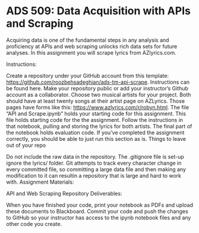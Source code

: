 # ADS 509: Data Acquisition with APIs and Scraping

Acquiring data is one of the fundamental steps in any analysis and proficiency at APIs and web scraping unlocks rich data sets for future analyses. In this assignment you will scrape lyrics from AZlyrics.com.

Instructions:

Create a repository under your GitHub account from this template: https://github.com/roozbehsadeghian/ads-tm-api-scrape. Instructions can be found here. Make your repository public or add your instructor’s Github account as a collaborator.
Choose two musical artists for your project. Both should have at least twenty songs at their artist page on AZLyrics. Those pages have forms like this: https://www.azlyrics.com/r/robyn.html.
The file “API and Scrape.ipynb” holds your starting code for this assignment.
This file holds starting code for the the assignment. Follow the instructions in that notebook, pulling and storing the lyrics for both artists.
The final part of the notebook holds evaluation code. If you’ve completed the assignment correctly, you should be able to just run this section as is.
Things to leave out of your repo

Do not include the raw data in the repository. The .gitignore file is set-up ignore the lyrics/ folder. Git attempts to track every character change in every committed file, so committing a large data file and then making any modification to it can resultin a repository that is large and hard to work with.
Assignment Materials:

API and Web Scraping Repository
Deliverables:

When you have finished your code, print your notebook as PDFs and upload these documents to Blackboard.
Commit your code and push the changes to GitHub so your instructor has access to the ipynb notebook files and any other code you create.
